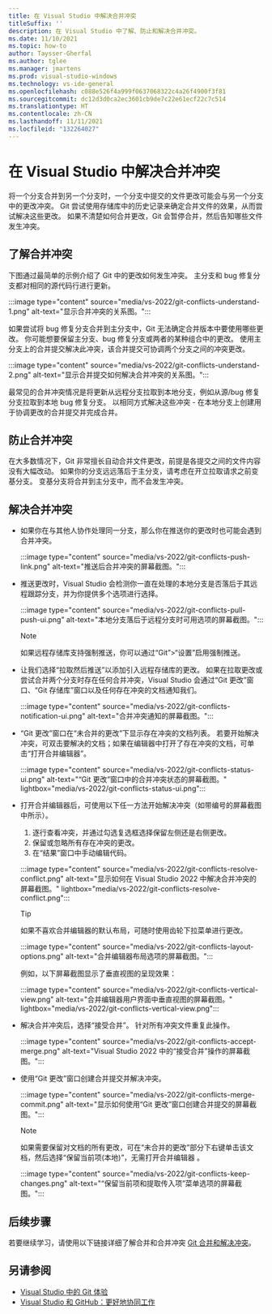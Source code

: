 ```yaml
---
title: 在 Visual Studio 中解决合并冲突
titleSuffix: ''
description: 在 Visual Studio 中了解、防止和解决合并冲突。
ms.date: 11/10/2021
ms.topic: how-to
author: Taysser-Gherfal
ms.author: tglee
ms.manager: jmartens
ms.prod: visual-studio-windows
ms.technology: vs-ide-general
ms.openlocfilehash: c088e526f4a999f0637068322c4a26f4900f3f81
ms.sourcegitcommit: dc12d3d0ca2ec3601cb9de7c22e61ecf22c7c514
ms.translationtype: HT
ms.contentlocale: zh-CN
ms.lasthandoff: 11/11/2021
ms.locfileid: "132264027"
---
```

# <a name="resolve-merge-conflicts-in-visual-studio"></a>在 Visual Studio 中解决合并冲突

将一个分支合并到另一个分支时，一个分支中提交的文件更改可能会与另一个分支中的更改冲突。 Git 尝试使用存储库中的历史记录来确定合并文件的效果，从而尝试解决这些更改。 如果不清楚如何合并更改，Git 会暂停合并，然后告知哪些文件发生冲突。

## <a name="understand-merge-conflicts"></a>了解合并冲突

下图通过最简单的示例介绍了 Git 中的更改如何发生冲突。 主分支和 bug 修复分支都对相同的源代码行进行更新。

:::image type="content" source="media/vs-2022/git-conflicts-understand-1.png" alt-text="显示合并冲突的关系图。":::

如果尝试将 bug 修复分支合并到主分支中，Git 无法确定合并版本中要使用哪些更改。 你可能想要保留主分支、bug 修复分支或两者的某种组合中的更改。 使用主分支上的合并提交解决此冲突，该合并提交可协调两个分支之间的冲突更改。

:::image type="content" source="media/vs-2022/git-conflicts-understand-2.png" alt-text="显示合并提交如何解决合并冲突的关系图。":::

最常见的合并冲突情况是将更新从远程分支拉取到本地分支，例如从源/bug 修复分支拉取到本地 bug 修复分支。 以相同方式解决这些冲突 - 在本地分支上创建用于协调更改的合并提交并完成合并。

## <a name="prevent-merge-conflicts"></a>防止合并冲突

在大多数情况下，Git 非常擅长自动合并文件更改，前提是各提交之间的文件内容没有大幅改动。 如果你的分支远远落后于主分支，请考虑在开立拉取请求之前变基分支。 变基分支将合并到主分支中，而不会发生冲突。

## <a name="resolve-merge-conflicts"></a>解决合并冲突

- 如果你在与其他人协作处理同一分支，那么你在推送你的更改时也可能会遇到合并冲突。

    :::image type="content" source="media/vs-2022/git-conflicts-push-link.png" alt-text="推送后合并冲突的屏幕截图。":::

- 推送更改时，Visual Studio 会检测你一直在处理的本地分支是否落后于其远程跟踪分支，并为你提供多个选项进行选择。

    :::image type="content" source="media/vs-2022/git-conflicts-pull-push-ui.png" alt-text="本地分支落后于远程分支时可用选项的屏幕截图。":::

    > [!NOTE]
    > 如果远程存储库支持强制推送，你可以通过“Git”>“设置”启用强制推送。

- 让我们选择“拉取然后推送”以添加引入远程存储库的更改。 如果在拉取更改或尝试合并两个分支时存在任何合并冲突，Visual Studio 会通过“Git 更改”窗口、“Git 存储库”窗口以及任何存在冲突的文档通知我们。

    :::image type="content" source="media/vs-2022/git-conflicts-notification-ui.png" alt-text="合并冲突通知的屏幕截图。":::

- “Git 更改”窗口在“未合并的更改”下显示存在冲突的文档列表。 若要开始解决冲突，可双击要解决的文档；如果在编辑器中打开了存在冲突的文档，可单击“打开合并编辑器”。

    :::image type="content" source="media/vs-2022/git-conflicts-status-ui.png" alt-text="“Git 更改”窗口中的合并冲突状态的屏幕截图。" lightbox="media/vs-2022/git-conflicts-status-ui.png":::

- 打开合并编辑器后，可使用以下任一方法开始解决冲突（如带编号的屏幕截图中所示）。

    1. 逐行查看冲突，并通过勾选复选框选择保留左侧还是右侧更改。
    1. 保留或忽略所有存在冲突的更改。
    1. 在“结果”窗口中手动编辑代码。

    :::image type="content" source="media/vs-2022/git-conflicts-resolve-conflict.png" alt-text="显示如何在 Visual Studio 2022 中解决合并冲突的屏幕截图。" lightbox="media/vs-2022/git-conflicts-resolve-conflict.png":::

    > [!TIP]
    > 如果不喜欢合并编辑器的默认布局，可随时使用齿轮下拉菜单进行更改。
    >
    > :::image type="content" source="media/vs-2022/git-conflicts-layout-options.png" alt-text="合并编辑器布局选项的屏幕截图。":::
    >
    >例如，以下屏幕截图显示了垂直视图的呈现效果：
    >
    > :::image type="content" source="media/vs-2022/git-conflicts-vertical-view.png" alt-text="合并编辑器用户界面中垂直视图的屏幕截图。" lightbox="media/vs-2022/git-conflicts-vertical-view.png":::

- 解决合并冲突后，选择“接受合并”。 针对所有冲突文件重复此操作。

    :::image type="content" source="media/vs-2022/git-conflicts-accept-merge.png" alt-text="Visual Studio 2022 中的“接受合并”操作的屏幕截图。":::

- 使用“Git 更改”窗口创建合并提交并解决冲突。

    :::image type="content" source="media/vs-2022/git-conflicts-merge-commit.png" alt-text="显示如何使用“Git 更改”窗口创建合并提交的屏幕截图。":::

    > [!NOTE]
    > 如果需要保留对文档的所有更改，可在“未合并的更改”部分下右键单击该文档，然后选择“保留当前项(本地)”，无需打开合并编辑器 。
    >
    > :::image type="content" source="media/vs-2022/git-conflicts-keep-changes.png" alt-text="“保留当前项和提取传入项”菜单选项的屏幕截图。":::

## <a name="next-steps"></a>后续步骤

若要继续学习，请使用以下链接详细了解合并和合并冲突 [Git 合并和解决冲突](https://git-scm.com/docs/git-merge)。

## <a name="see-also"></a>另请参阅

- [Visual Studio 中的 Git 体验](../ide/git-with-visual-studio.md)
- [Visual Studio 和 GitHub：更好地协同工作](https://visualstudio.microsoft.com/vs/github/)